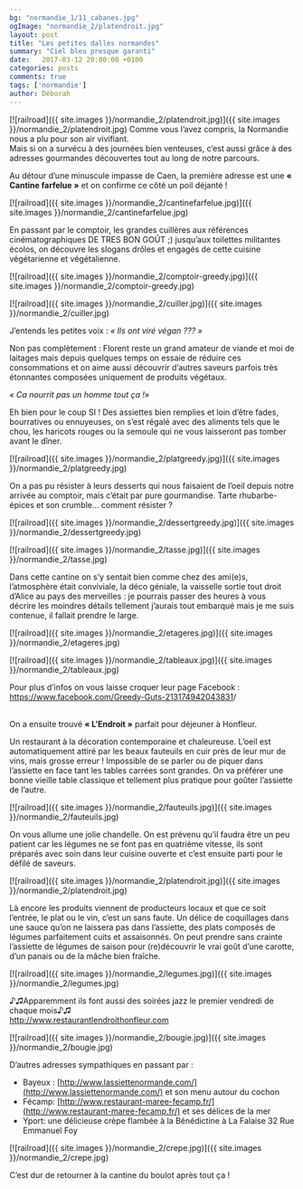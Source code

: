 ```yaml
---
bg: "normandie_1/11_cabanes.jpg"
ogImage: "normandie_2/platendroit.jpg"
layout: post
title: "Les petites dalles normandes"
summary: "Ciel bleu presque garanti"
date:   2017-03-12 20:00:00 +0100
categories: posts
comments: true
tags: ['normandie']
author: Déborah
---
```


[![railroad]({{ site.images }}/normandie_2/platendroit.jpg)]({{ site.images }}/normandie_2/platendroit.jpg)
Comme vous l’avez compris, la Normandie nous a plu pour son air vivifiant.<br/> Mais si on a survécu à des journées bien venteuses, c’est aussi grâce à des adresses gourmandes découvertes tout au long de notre parcours.

Au détour d’une minuscule impasse de Caen, la première adresse est une **« Cantine farfelue »** et on confirme ce côté un poil déjanté !

[![railroad]({{ site.images }}/normandie_2/cantinefarfelue.jpg)]({{ site.images }}/normandie_2/cantinefarfelue.jpg)

En passant par le comptoir, les grandes cuillères aux références cinématographiques DE TRES BON GOÛT ;) jusqu’aux toilettes militantes écolos, on découvre les slogans drôles et engagés de cette cuisine végétarienne et végétalienne.

[![railroad]({{ site.images }}/normandie_2/comptoir-greedy.jpg)]({{ site.images }}/normandie_2/comptoir-greedy.jpg)

[![railroad]({{ site.images }}/normandie_2/cuiller.jpg)]({{ site.images }}/normandie_2/cuiller.jpg)

J’entends les petites voix : *« Ils ont viré végan ??? »*

Non pas complètement : Florent reste un grand amateur de viande et moi de laitages mais depuis quelques temps on essaie de réduire ces consommations et on aime aussi découvrir d’autres saveurs parfois très étonnantes composées uniquement de produits végétaux.

*« Ca nourrit pas un homme tout ça !»*

Eh bien pour le coup SI ! Des assiettes bien remplies et loin d’être fades, bourratives ou ennuyeuses, on s’est régalé avec des aliments tels que le chou, les haricots rouges ou la semoule qui ne vous laisseront pas tomber avant le dîner.

[![railroad]({{ site.images }}/normandie_2/platgreedy.jpg)]({{ site.images }}/normandie_2/platgreedy.jpg)

On a pas pu résister à leurs desserts qui nous faisaient de l’oeil depuis notre arrivée au comptoir, mais c’était par pure gourmandise. Tarte rhubarbe-épices et son crumble... comment résister ?

[![railroad]({{ site.images }}/normandie_2/dessertgreedy.jpg)]({{ site.images }}/normandie_2/dessertgreedy.jpg)

[![railroad]({{ site.images }}/normandie_2/tasse.jpg)]({{ site.images }}/normandie_2/tasse.jpg)

Dans cette cantine on s’y sentait bien comme chez des ami(e)s, l’atmosphère était conviviale, la déco géniale, la vaisselle sortie tout droit d’Alice au pays des merveilles : je pourrais passer des heures à vous décrire les moindres détails tellement j’aurais tout embarqué mais je me suis contenue, il fallait prendre le large.

[![railroad]({{ site.images }}/normandie_2/etageres.jpg)]({{ site.images }}/normandie_2/etageres.jpg)

[![railroad]({{ site.images }}/normandie_2/tableaux.jpg)]({{ site.images }}/normandie_2/tableaux.jpg)

<div class="post-link">Pour plus d’infos on vous laisse croquer leur page Facebook :</div>
<div class="post-link"><a href="https://www.facebook.com/Greedy-Guts-213174942043831">https://www.facebook.com/Greedy-Guts-213174942043831</a>/</div>

<br/>On a ensuite trouvé **« L’Endroit »** parfait pour déjeuner à Honfleur.

Un restaurant à la décoration contemporaine et chaleureuse. L’oeil est automatiquement attiré par les beaux fauteuils en cuir près de leur mur de vins, mais grosse erreur ! Impossible de se parler ou de piquer dans l’assiette en face tant les tables carrées sont grandes. On va préférer une bonne vieille table classique et tellement plus pratique pour goûter l’assiette de l’autre.

[![railroad]({{ site.images }}/normandie_2/fauteuils.jpg)]({{ site.images }}/normandie_2/fauteuils.jpg)

On vous allume une jolie chandelle. On est prévenu qu’il faudra être un peu patient car les légumes ne se font pas en quatrième vitesse, ils sont préparés avec soin dans leur cuisine ouverte et c’est ensuite parti pour le défilé de saveurs.

[![railroad]({{ site.images }}/normandie_2/platendroit.jpg)]({{ site.images }}/normandie_2/platendroit.jpg)

Là encore les produits viennent de producteurs locaux et que ce soit l’entrée, le plat ou le vin, c’est un sans faute. Un délice de coquillages dans une sauce qu’on ne laissera pas dans l’assiette, des plats composés de légumes parfaitement cuits et assaisonnés. On peut prendre sans crainte l’assiette de légumes de saison pour (re)découvrir le vrai goût d’une carotte, d’un panais ou de la mâche bien fraîche.

[![railroad]({{ site.images }}/normandie_2/legumes.jpg)]({{ site.images }}/normandie_2/legumes.jpg)

<div class="post-link">♪♫Apparemment ils font aussi des soirées jazz le premier vendredi de chaque mois♪♫</div>

<div class="post-link"><a href="http://www.restaurantlendroithonfleur.com">http://www.restaurantlendroithonfleur.com</a></div>

[![railroad]({{ site.images }}/normandie_2/bougie.jpg)]({{ site.images }}/normandie_2/bougie.jpg)

D’autres adresses sympathiques en passant par :

+ Bayeux : [http://www.lassiettenormande.com/](http://www.lassiettenormande.com/) et son menu autour du cochon
+ Fécamp: [http://www.restaurant-maree-fecamp.fr/](http://www.restaurant-maree-fecamp.fr/) et ses délices de la mer
+ Yport: une délicieuse crèpe flambée à la Bénédictine à La Falaise 32 Rue Emmanuel Foy

[![railroad]({{ site.images }}/normandie_2/crepe.jpg)]({{ site.images }}/normandie_2/crepe.jpg)

C’est dur de retourner à la cantine du boulot après tout ça !
